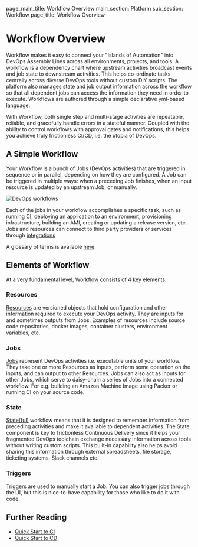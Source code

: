 page_main_title: Workflow Overview
main_section: Platform
sub_section: Workflow
page_title: Workflow Overview

# Workflow Overview

Workflow makes it easy to connect your "Islands of Automation" into DevOps Assembly Lines across all environments, projects, and tools. A workflow is a dependency chart where upstream activities broadcast events and job state to downstream activities. This helps co-ordinate tasks centrally across diverse DevOps tools without custom DIY scripts. The platform also manages state and job output information across the workflow so that all dependent jobs can access the information they need in order to execute.  Workflows are authored through a simple declarative yml-based language.

With Workflow, both single step and multi-stage activities are repeatable, reliable, and gracefully handle errors in a stateful manner. Coupled with the ability to control workflows with approval gates and notifications, this helps you achieve truly frictionless CI/CD, i.e. the utopia of DevOps.

## A Simple Workflow

Your Workflow is a bunch of Jobs (DevOps activities) that are triggered in sequence or in parallel, depending on how they are configured. A Job can be triggered in multiple ways: when a preceding Job finishes, when an input resource is updated by an upstream Job, or manually.

<img src="/images/pipelines-structure.png" style="vertical-align: middle;display: block;margin-left: auto;margin-right: auto;" alt="DevOps workflows">

Each of the jobs in your workflow accomplishes a specific task, such as running CI, deploying an application to an environment, provisioning infrastructure, building an AMI, creating or updating a release version, etc. Jobs and resources can connect to third party providers or services through [integrations](/platform/integration/overview/)

A glossary of terms is available [here](/platform/tutorial/glossary/).

## Elements of Workflow
At a very fundamental level, Workflow consists of 4 key elements.

<a name="resource"></a>
### Resources
[Resources](/platform/workflow/resource/overview/) are versioned objects that hold configuration and other information required to execute your DevOps activity. They are inputs for and sometimes outputs from Jobs. Examples of resources include source code repositories, docker images, container clusters, environment variables, etc.

<a name="job"></a>
### Jobs
[Jobs](/platform/workflow/job/overview/) represent DevOps activities i.e. executable units of your workflow. They take one or more Resources as inputs, perform some operation on the inputs, and can output to other Resources. Jobs can also act as inputs for other Jobs, which serve to daisy-chain a series of Jobs into a connected workflow. For e.g. building an Amazon Machine Image using Packer or running CI on your source code.

<a name="state"></a>
### State
[State(ful)](/platform/workflow/state/overview) workflow means that it is designed to remember information from preceding activities and make it available to dependent activities. The State component is key to frictionless Continuous Delivery since it helps your fragmented DevOps toolchain exchange necessary information across tools without writing custom scripts. This built-in capability also helps avoid sharing this information through external spreadsheets, file storage, ticketing systems, Slack channels etc.

<a name="trigger"></a>
### Triggers
[Triggers](/platform/workflow/trigger/overview/) are used to manually start a Job. You can also trigger jobs through the UI, but this is nice-to-have capability for those who like to do it with code.

## Further Reading
* [Quick Start to CI](getting-started/ci-sample)
* [Quick Start to CD](getting-started/cd-sample)
